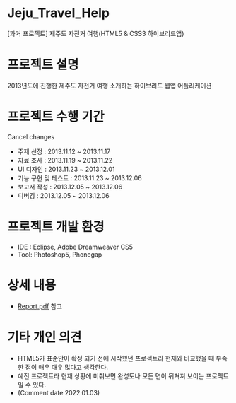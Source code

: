 # Jeju_Travel_Help
 [과거 프로젝트] 제주도 자전거 여행(HTML5 & CSS3 하이브리드앱)
 
# 프로젝트 설명
2013년도에 진행한 제주도 자전거 여행 소개하는 하이브리드 웹앱 어플리케이션

# 프로젝트 수행 기간
Cancel changes
- 주제 선정         : 2013.11.12 ~ 2013.11.17
- 자료 조사         : 2013.11.19 ~ 2013.11.22
- UI 디자인         : 2013.11.23 ~ 2013.12.01
- 기능 구현 및 테스트 : 2013.11.23 ~ 2013.12.06
- 보고서 작성        : 2013.12.05 ~ 2013.12.06
- 디버깅            : 2013.12.05 ~ 2013.12.06

# 프로젝트 개발 환경
- IDE : Eclipse, Adobe Dreamweaver CS5
- Tool: Photoshop5, Phonegap

# 상세 내용
- [Report.pdf](Report.pdf) 참고

# 기타 개인 의견
- HTML5가 표준안이 확정 되기 전에 시작했던 프로젝트라 현재와 비교했을 때 부족한 점이 매우 매우 많다고 생각한다.
- 예전 프로젝트라 현재 상황에 미춰보면 완성도나 모든 면이 뒤쳐져 보이는 프로젝트 일 수 있다. 
- (Comment date 2022.01.03)
